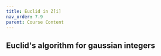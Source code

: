 ```yaml
---
title: Euclid in Z[i]
nav_order: 7.9
parent: Course Content
---
```

## Euclid's algorithm for gaussian integers



<script src="https://gist.github.com/jeremy9959/5d87c1d76a75ad68557f729f27707b78.js"></script>
